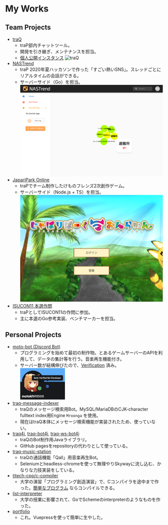 # My Works

## Team Projects

- [traQ](https://github.com/traPtitech/traQ)
  - traP部内チャットツール。
  - 開発を引き継ぎ、メンテナンスを担当。
  - [個人公開インスタンス](https://q.toki317.dev/)
  ![traQ](https://user-images.githubusercontent.com/49056869/115141831-5a376980-a079-11eb-93c1-7016bc2097d0.png)
- [NASTrend](http://nastrend.morning-chun-friends.trap.show/)
  - traP 2020年夏ハッカソンで作った「すごい熱いSNS」。スレッドごとにリアルタイムの会話ができる。 
  - サーバーサイド（Go）を担当。
  ![NASTrend](./assets/images/nastrend.png)
- [JapariPark Online](https://japari.toki317.dev/)
  - traPでチーム制作したけものフレンズ2次創作ゲーム。
  - サーバーサイド（Node.js + TS）を担当。
  ![japari](./assets/images/japari.png)
- [ISUCON11 本選作問](https://github.com/isucon/isucon11-final)
  - traPとしてISUCON11の作問に参加。
  - 主に本選のGo参考実装、ベンチマーカーを担当。

## Personal Projects

- [moto-bot (Discord Bot)](https://github.com/motoki317/moto-bot)
  - プログラミングを始めて最初の制作物。とあるゲームサーバーのAPIを利用して、データの集計等を行う。音楽再生機能付き。
  - サーバー数が結構伸びたので、[Verification](https://blog.discordapp.com/the-future-of-bots-on-discord-4e6e050ab52e) 済み。
  ![](./assets/images/moto-bot_verified.png)
- [traq-message-indexer](https://github.com/motoki317/traq-message-indexer)
  - traQのメッセージ検索用Bot。MySQL/MariaDBのCJK-character fulltext index用Engine `Mroonga` を使用。
  - 現在はtraQ本体にメッセージ検索機能が実装されたため、使っていない。
- [traq4j](https://github.com/motoki317/traq4j), [traq-bot4j](https://github.com/motoki317/traq-bot4j), [traq-ws-bot4j](https://github.com/motoki317/traq-ws-bot4j)
  - traQのBot制作用Javaライブラリ。
  - GitHub pagesをrepositoryの代わりとして使っている。
- [traq-music-station](https://github.com/motoki317/traq-music-station)
  - traQの通話機能「Qall」用音楽再生Bot。
  - Seleniumとheadless-chromeを使って無理やりSkywayに流し込む、かなりな力技実装をしている。
- [titech-cpp/c-compiler](https://github.com/titech-cpp/c-compiler)
  - 大学の演習「プログラミング創造演習」で、Cコンパイラを途中まで作った。[簡単なプログラム](https://github.com/titech-cpp/c-compiler/blob/39a1294527f1f260e02ca0b39e4fa12a7253d4b9/compiler/test/sudoku_solver.c) ならコンパイルできる。
- [list-interpreter](https://github.com/motoki317/lisp-interpreter)
  - 大学の授業に影響されて、GoでSchemeのinterpreterのようなものを作った。
- [portfolio](https://github.com/motoki317/portfolio)
  - これ。Vuepressを使って簡単に生やした。
